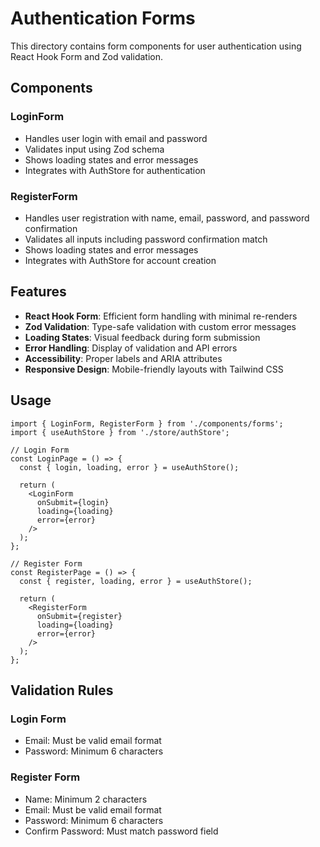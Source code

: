 # Authentication Forms

This directory contains form components for user authentication using React Hook Form and Zod validation.

## Components

### LoginForm
- Handles user login with email and password
- Validates input using Zod schema
- Shows loading states and error messages
- Integrates with AuthStore for authentication

### RegisterForm
- Handles user registration with name, email, password, and password confirmation
- Validates all inputs including password confirmation match
- Shows loading states and error messages
- Integrates with AuthStore for account creation

## Features

- **React Hook Form**: Efficient form handling with minimal re-renders
- **Zod Validation**: Type-safe validation with custom error messages
- **Loading States**: Visual feedback during form submission
- **Error Handling**: Display of validation and API errors
- **Accessibility**: Proper labels and ARIA attributes
- **Responsive Design**: Mobile-friendly layouts with Tailwind CSS

## Usage

```tsx
import { LoginForm, RegisterForm } from './components/forms';
import { useAuthStore } from './store/authStore';

// Login Form
const LoginPage = () => {
  const { login, loading, error } = useAuthStore();
  
  return (
    <LoginForm
      onSubmit={login}
      loading={loading}
      error={error}
    />
  );
};

// Register Form
const RegisterPage = () => {
  const { register, loading, error } = useAuthStore();
  
  return (
    <RegisterForm
      onSubmit={register}
      loading={loading}
      error={error}
    />
  );
};
```

## Validation Rules

### Login Form
- Email: Must be valid email format
- Password: Minimum 6 characters

### Register Form
- Name: Minimum 2 characters
- Email: Must be valid email format
- Password: Minimum 6 characters
- Confirm Password: Must match password field